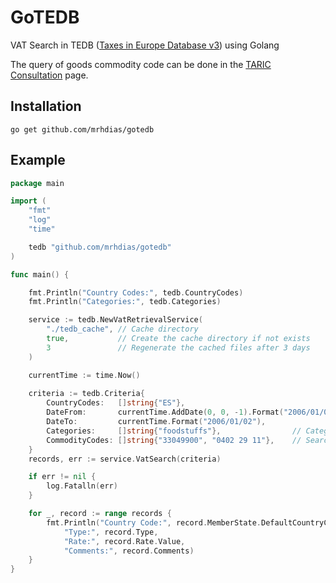 # GoTEDB
VAT Search in TEDB ([Taxes in Europe Database v3](https://ec.europa.eu/taxation_customs/tedb/vatSearchForm.html)) using Golang

The query of goods commodity code can be done in the [TARIC Consultation](https://ec.europa.eu/taxation_customs/dds2/taric/taric_consultation.jsp) page.

## Installation
```
go get github.com/mrhdias/gotedb
```
## Example
```go
package main

import (
    "fmt"
    "log"
    "time"

    tedb "github.com/mrhdias/gotedb"
)

func main() {

    fmt.Println("Country Codes:", tedb.CountryCodes)
    fmt.Println("Categories:", tedb.Categories)

    service := tedb.NewVatRetrievalService(
        "./tedb_cache", // Cache directory
        true,           // Create the cache directory if not exists
        3               // Regenerate the cached files after 3 days
    )

    currentTime := time.Now()
    
    criteria := tedb.Criteria{
        CountryCodes:   []string{"ES"},
        DateFrom:       currentTime.AddDate(0, 0, -1).Format("2006/01/02"), // Optional - default today date -1 day
        DateTo:         currentTime.Format("2006/01/02"),                   // Optional - default today date
        Categories:     []string{"foodstuffs"},                // Category(ies) - Optional
        CommodityCodes: []string{"33049900", "0402 29 11"},    // Search by CN Codes (goods) - Optional
    }
    records, err := service.VatSearch(criteria)

    if err != nil {
        log.Fatalln(err)
    }

    for _, record := range records {
        fmt.Println("Country Code:", record.MemberState.DefaultCountryCode,
            "Type:", record.Type,
            "Rate:", record.Rate.Value,
            "Comments:", record.Comments)
    }
}
```
